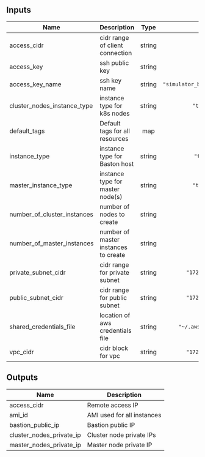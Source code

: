 ## Inputs

| Name | Description | Type | Default | Required |
|------|-------------|:----:|:-----:|:-----:|
| access\_cidr | cidr range of client connection | string | n/a | yes |
| access\_key | ssh public key | string | n/a | yes |
| access\_key\_name | ssh key name | string | `"simulator_bastion_access_key"` | no |
| cluster\_nodes\_instance\_type | instance type for k8s nodes | string | `"t2.medium"` | no |
| default\_tags | Default tags for all resources | map | `<map>` | no |
| instance\_type | instance type for Baston host | string | `"t2.micro"` | no |
| master\_instance\_type | instance type for master node(s) | string | `"t2.medium"` | no |
| number\_of\_cluster\_instances | number of nodes to create | string | `"2"` | no |
| number\_of\_master\_instances | number of master instances to create | string | `"1"` | no |
| private\_subnet\_cidr | cidr range for private subnet | string | `"172.31.2.0/24"` | no |
| public\_subnet\_cidr | cidr range for public subnet | string | `"172.31.1.0/24"` | no |
| shared\_credentials\_file | location of aws credentials file | string | `"~/.aws/credentials"` | no |
| vpc\_cidr | cidr block for vpc | string | `"172.31.0.0/16"` | no |

## Outputs

| Name | Description |
|------|-------------|
| access\_cidr | Remote access IP |
| ami\_id | AMI used for all instances |
| bastion\_public\_ip | Bastion public IP |
| cluster\_nodes\_private\_ip | Cluster node private IPs |
| master\_nodes\_private\_ip | Master node private IP |

